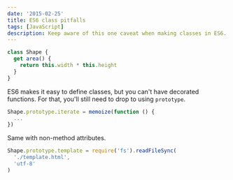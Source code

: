 ```yaml
---
date: '2015-02-25'
title: ES6 class pitfalls
tags: [JavaScript]
description: Keep aware of this one caveat when making classes in ES6.
---
```


```js
class Shape {
  get area() {
    return this.width * this.height
  }
}
```

ES6 makes it easy to define classes, but you can't have decorated functions. For that, you'll still need to drop to using `prototype`.

```js
Shape.prototype.iterate = memoize(function () {
  ...
})
```

Same with non-method attributes.

```js
Shape.prototype.template = require('fs').readFileSync(
  './template.html',
  'utf-8'
)
```
